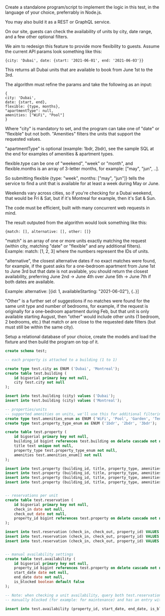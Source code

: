 Create a standalone program/script to implement the logic in this test, in the language of your choice, preferrably in Node.js.

You may also build it as a REST or GraphQL service.

On our site, guests can check the availability of units by city, date range, and a few other optional filters.

We aim to redesign this feature to provide more flexibility to guests. Assume the current API params look something like this:

```
{city: 'Dubai', date: {start: '2021-06-01', end: '2021-06-03'}}
```

This returns all Dubai units that are available to book from June 1st to the 3rd.


The algorithm must refine the params and take the following as an input:

```
{
city: 'Dubai',
date: {start, end},
flexible: {type, months},
"apartmentType": null,
amenities: ["WiFi", "Pool"]
}
```

Where "city" is mandatory to set, and the program can take one of "date" or "flexible" but not both. "Amenities" filters the units that support the requested values.


"apartmentType" is optional (example: 1bdr, 2bdr), see the sample SQL at the end for examples of amenities & apartment types.


flexible.type can be one of "weekend", "week" or "month", and flexible.months is an array of 3-letter months, for example: ["may", "jun", ..].

So submitting flexible {type: "week", months: ["may", "jun"]} tells the service to find a unit that is available for at least a week during May or June.

Weekends vary across cities, so if you're checking for a Dubai weekend, that would be Fri & Sat, but if it's Montreal for example, then it's Sat & Sun.

The code must be efficient, built with many concurrent web requests in mind.

The result outputed from the algorithm would look something like this:

```
{match: [], alternative: [], other: []}
```

"match" is an array of one or more units exactly matching the request (within city, matching "date" or "flexible" and any additional filters).
Example: match: [1, 2, 3] where the numbers represent the IDs of units.

"alternative", the closest alternative dates if no exact matches were found, for example, if the guest asks for a one-bedroom apartment from June 1st to June 3rd but that date is not available, you should return the closest availability, preferring June 2nd -> June 4th over June 5th -> June 7th if both dates are available.

Example: alternative: [{id: 1, availableStarting: "2021-06-02"}, {..}]


"Other" is a further set of suggestions if no matches were found for the same unit type and number of bedrooms, for example, if the request is originally for a one-bedroom apartment during Feb, but that unit is only available starting August, then "other" would include other units (1 bedroom, 2 bedrooms, etc.) that match or are close to the requested date filters (but must still be within the same city).


Setup a relational database of your choice, create the models and load the fixture and then build the program on top of it.

```sql
create schema test;

-- each property is attached to a building (1 to 1)

create type test.city as ENUM ('Dubai', 'Montreal');
create table test.building (
    id bigserial primary key not null,
    city test.city not null
);

insert into test.building (city) values ('Dubai');
insert into test.building (city) values ('Montreal');

-- properties/units
-- supported amenities on units, we'll use this for additional filtering
create type test.amenities_enum as ENUM ('WiFi', 'Pool', 'Garden', 'Tennis table', 'Parking');
create type test.property_type_enum as ENUM ('1bdr', '2bdr', '3bdr');

create table test.property (
    id bigserial primary key not null,
    building_id bigint references test.building on delete cascade not null,
    title text unique not null,
    property_type test.property_type_enum not null,
    amenities test.amenities_enum[] not null
);

insert into test.property (building_id, title, property_type, amenities) VALUES (1, 'Unit 1', '1bdr', '{WiFi,Parking}');
insert into test.property (building_id, title, property_type, amenities) VALUES (1, 'Unit 2', '2bdr', '{WiFi,Tennis table}');
insert into test.property (building_id, title, property_type, amenities) VALUES (1, 'Unit 3', '3bdr', '{Garden}');
insert into test.property (building_id, title, property_type, amenities) VALUES (2, 'Unit 4', '1bdr', '{Garden,Pool}');


-- reservations per unit
create table test.reservation (
    id bigserial primary key not null,
    check_in date not null,
    check_out date not null,
    property_id bigint references test.property on delete cascade not null
);

insert into test.reservation (check_in, check_out, property_id) VALUES ('2021-05-01', '2021-05-10', 1);
insert into test.reservation (check_in, check_out, property_id) VALUES ('2021-06-01', '2021-06-03', 1);
insert into test.reservation (check_in, check_out, property_id) VALUES ('2021-06-02', '2021-06-07', 2);


-- manual availability settings
create table test.availability (
    id bigserial primary key not null,
    property_id bigint references test.property on delete cascade not null,
    start_date date not null,
    end_date date not null,
    is_blocked boolean default false
);

-- Note: when checking a unit availability, query both test.reservation & test.availability, if a unit has a reservation on an overlapping date range, or if it's
-- manually blocked (for example: for maintenance) and has an entry with is_blocked set to true with an overlapping start_date & end_date in test.availability

insert into test.availability (property_id, start_date, end_date, is_blocked) values (1, '2021-07-01', '2021-07-20', true);
```



